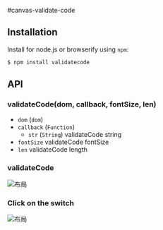 #canvas-validate-code


## Installation

Install for node.js or browserify using `npm`:

``` bash
$ npm install validatecode
```

## API

### validateCode(dom, callback, fontSize, len)

- `dom` (`dom`) 
- `callback` (`Function`)
  - `str` (`String`) validateCode string
- `fontSize` validateCode fontSize
- `len` validateCode length

### validateCode
![布局](https://my-images-api.oss-cn-beijing.aliyuncs.com/images/code.png?Expires=1565240529&OSSAccessKeyId=TMP.hWYaY9mCLkRr7LvUpdssvSB4MM59TP1hHfkmDspzyhZLeBhXHyKyCwbESueAG9mu3njPcCQswjLAdwtszh4rvABiN5LvR2K7V4w9yt8EHpoS1tVHZXWaA4FurKE5AL.tmp&Signature=zf%2FJV5E5aDlOuqMI%2FKVfC3utcZs%3D)
### Click on the switch
![布局](https://my-images-api.oss-cn-beijing.aliyuncs.com/images/Honeycam%202019-08-07%2019-08-01.gif?Expires=1565240924&OSSAccessKeyId=TMP.hWYaY9mCLkRr7LvUpdssvSB4MM59TP1hHfkmDspzyhZLeBhXHyKyCwbESueAG9mu3njPcCQswjLAdwtszh4rvABiN5LvR2K7V4w9yt8EHpoS1tVHZXWaA4FurKE5AL.tmp&Signature=vqEsLQ4v4BdHD1UyPaMc5zhnoYc%3)
